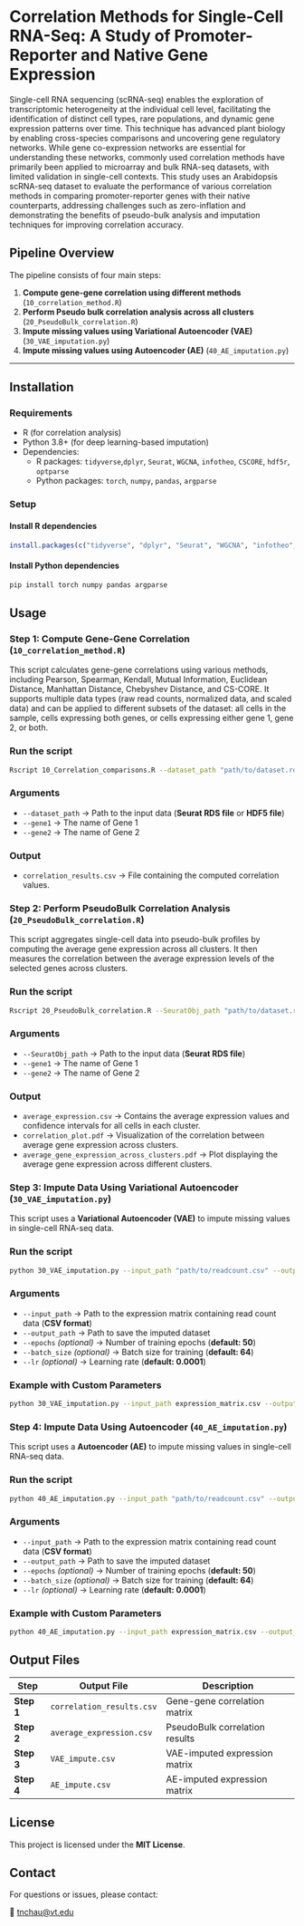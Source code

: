 # Correlation Methods for Single-Cell RNA-Seq: A Study of Promoter-Reporter and Native Gene Expression

Single-cell RNA sequencing (scRNA-seq) enables the exploration of transcriptomic heterogeneity at the individual cell level, facilitating the identification of distinct cell types, rare populations, and dynamic gene expression patterns over time. This technique has advanced plant biology by enabling cross-species comparisons and uncovering gene regulatory networks. While gene co-expression networks are essential for understanding these networks, commonly used correlation methods have primarily been applied to microarray and bulk RNA-seq datasets, with limited validation in single-cell contexts. This study uses an Arabidopsis scRNA-seq dataset to evaluate the performance of various correlation methods in comparing promoter-reporter genes with their native counterparts, addressing challenges such as zero-inflation and demonstrating the benefits of pseudo-bulk analysis and imputation techniques for improving correlation accuracy.

## Pipeline Overview
The pipeline consists of four main steps:

1. **Compute gene-gene correlation using different methods** (`10_correlation_method.R`)
2. **Perform Pseudo bulk correlation analysis across all clusters** (`20_PseudoBulk_correlation.R`)
3. **Impute missing values using Variational Autoencoder (VAE)** (`30_VAE_imputation.py`)
4. **Impute missing values using Autoencoder (AE)** (`40_AE_imputation.py`)

---

## Installation
### Requirements
- R (for correlation analysis)
- Python 3.8+ (for deep learning-based imputation)
- Dependencies:
  - R packages: `tidyverse`,`dplyr`,  `Seurat`, `WGCNA`, `infotheo`, `CSCORE`, `hdf5r`, `optparse`
  - Python packages: `torch`, `numpy`, `pandas`, `argparse`

### Setup
#### Install R dependencies
```r
install.packages(c("tidyverse", "dplyr", "Seurat", "WGCNA", "infotheo", "CSCORE", "hdf5r", "optparse"))
```

#### Install Python dependencies
```bash
pip install torch numpy pandas argparse
```

## Usage

### **Step 1: Compute Gene-Gene Correlation (`10_correlation_method.R`)**
This script calculates gene-gene correlations using various methods, including Pearson, Spearman, Kendall, Mutual Information, Euclidean Distance, Manhattan Distance, Chebyshev Distance, and CS-CORE. It supports multiple data types (raw read counts, normalized data, and scaled data) and can be applied to different subsets of the dataset: all cells in the sample, cells expressing both genes, or cells expressing either gene 1, gene 2, or both.

### **Run the script**
```bash
Rscript 10_Correlation_comparisons.R --dataset_path "path/to/dataset.rds or /path/to/dataset.h5" --gene1 "gene name" --gene2 "gene name"
```

### **Arguments**
- `--dataset_path` → Path to the input data (**Seurat RDS file** or **HDF5 file**)
- `--gene1` → The name of Gene 1
- `--gene2` → The name of Gene 2

### **Output**
- `correlation_results.csv` → File containing the computed correlation values.


### **Step 2: Perform PseudoBulk Correlation Analysis (`20_PseudoBulk_correlation.R`)**
This script aggregates single-cell data into pseudo-bulk profiles by computing the average gene expression across all clusters. It then measures the correlation between the average expression levels of the selected genes across clusters.

### **Run the script**
```bash
Rscript 20_PseudoBulk_correlation.R --SeuratObj_path "path/to/dataset.rds" --gene1 "gene name" --gene2 "gene name"
```
### **Arguments**
- `--SeuratObj_path` → Path to the input data (**Seurat RDS file**)
- `--gene1` → The name of Gene 1
- `--gene2` → The name of Gene 2

### **Output**
- `average_expression.csv` → Contains the average expression values and confidence intervals for all cells in each cluster.
- `correlation_plot.pdf` → Visualization of the correlation between average gene expression across clusters.
- `average_gene_expression_across_clusters.pdf` → Plot displaying the average gene expression across different clusters.


### **Step 3: Impute Data Using Variational Autoencoder (`30_VAE_imputation.py`)**
This script uses a **Variational Autoencoder (VAE)** to impute missing values in single-cell RNA-seq data.

### **Run the script**
```bash
python 30_VAE_imputation.py --input_path "path/to/readcount.csv" --output_path "path/to/output.csv"
```
### **Arguments**
- `--input_path` → Path to the expression matrix containing read count data (**CSV format**)
- `--output_path` → Path to save the imputed dataset
- `--epochs` *(optional)* → Number of training epochs (**default: 50**)
- `--batch_size` *(optional)* → Batch size for training (**default: 64**)
- `--lr` *(optional)* → Learning rate (**default: 0.0001**)

### **Example with Custom Parameters**
```bash
python 30_VAE_imputation.py --input_path expression_matrix.csv --output_path VAE_impute.csv --epochs 50 --batch_size 64 --lr 0.0001
```


### **Step 4: Impute Data Using Autoencoder (`40_AE_imputation.py`)**
This script uses a **Autoencoder (AE)** to impute missing values in single-cell RNA-seq data.

### **Run the script**
```bash
python 40_AE_imputation.py --input_path "path/to/readcount.csv" --output_path "path/to/output.csv"
```
### **Arguments**
- `--input_path` → Path to the expression matrix containing read count data (**CSV format**)
- `--output_path` → Path to save the imputed dataset
- `--epochs` *(optional)* → Number of training epochs (**default: 50**)
- `--batch_size` *(optional)* → Batch size for training (**default: 64**)
- `--lr` *(optional)* → Learning rate (**default: 0.0001**)

### **Example with Custom Parameters**
```bash
python 40_AE_imputation.py --input_path expression_matrix.csv --output_path AE_impute.csv --epochs 50 --batch_size 64 --lr 0.0001
```


## **Output Files**

| Step  | Output File                | Description                          |
|-------|----------------------------|--------------------------------------|
| **Step 1** | `correlation_results.csv`  | Gene-gene correlation matrix        |
| **Step 2** | `average_expression.csv`  | PseudoBulk correlation results      |
| **Step 3** | `VAE_impute.csv`         | VAE-imputed expression matrix       |
| **Step 4** | `AE_impute.csv`          | AE-imputed expression matrix        |

## **License**
This project is licensed under the **MIT License**.


## **Contact**
For questions or issues, please contact:

📧 tnchau@vt.edu
